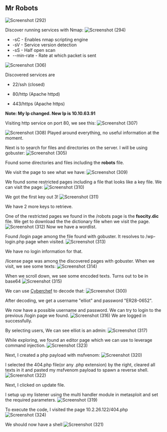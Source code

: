 <h2>Mr Robots </h2>

![Screenshot (292)](https://github.com/user-attachments/assets/054ff140-ca69-4698-996f-a4d5a4c20d8e)

Discover running services with Nmap:
![Screenshot (294)](https://github.com/user-attachments/assets/d5863eea-bc9f-4e49-a45b-db3dd0808564)

- -sC - Enables nmap scripting engine
- -sV - Service version detection
- -sS - Half open scan
- --min-rate - Rate at which packet is sent

![Screenshot (306)](https://github.com/user-attachments/assets/98d36105-26e8-443d-a033-17a7ca2b11ea)

Discovered services are
- 22/ssh (closed)

- 80/http (Apache httpd)
  
- 443/https (Apache https)

<b>Note: My Ip changed. New Ip is 10.10.63.91</b>

Visiting http service on port 80, we see this:
![Screenshot (307)](https://github.com/user-attachments/assets/85ac0719-b717-4b96-a1df-f6e7fea92659)

![Screenshot (308)](https://github.com/user-attachments/assets/786abe0b-bd2d-40d4-8509-0ac776c0ca65)
Played around everything, no useful information at the moment.

Next is to search for files and directories on the server. I will be using gobuster:
![Screenshot (305)](https://github.com/user-attachments/assets/55ecc58a-fe67-4e4f-b6f8-3b695494bbc5)

Found some directories and files including the <b>robots</b> file.

We visit the page to see what we have:
![Screenshot (309)](https://github.com/user-attachments/assets/d514144a-c3d1-4741-979e-81765637a5e8)

We found some restricted pages including a file that looks like a key file. We can visit the page:
![Screenshot (310)](https://github.com/user-attachments/assets/df9d270f-3721-4c39-bc4e-77c08b771d8e)

We got the first key out 3!
![Screenshot (311)](https://github.com/user-attachments/assets/fcf7fbdd-00de-4eb9-aa60-ecd7052b1364)

We have 2 more keys to retrieve.

One of the restricted pages we found in the /robots page is the <b>fsocity.dic</b> file. We get to download the the dictionary file when we visit the page.
![Screenshot (312)](https://github.com/user-attachments/assets/2242682e-21ff-4ad0-8491-12e205fdf500)
Now we have a wordlist.

Found /login page among the file found with gobuster. It resolves to /wp-login.php page when visited.
![Screenshot (313)](https://github.com/user-attachments/assets/a0d933b1-ffb2-4880-9999-be1fb60e8f31)

We have no login information for that.

/license page was among the discovered pages with gobuster. When we visit, we see some texts:
![Screenshot (314)](https://github.com/user-attachments/assets/af46856e-65b8-419f-8d74-86fe34f51133)

When we scroll down, we see some encoded texts. Turns out to be in base64
![Screenshot (315)](https://github.com/user-attachments/assets/43c45640-0341-41b6-93bc-ef7caffdb57b)

We can use <a href="https://gchq.github.io/CyberChef">Cyberchef</a> to decode that:
![Screenshot (300)](https://github.com/user-attachments/assets/59399077-8563-4053-9e56-53000736619a)

After decoding, we get a username "elliot" and password "ER28-0652".

We now have a possible username and password. We can try to login to the previous /login page we found.
![Screenshot (316)](https://github.com/user-attachments/assets/c3deec1f-cec6-41c1-b915-eb27a5882fe0)
We are logged in successfully.

By selecting users, We can see elliot is an admin:
![Screenshot (317)](https://github.com/user-attachments/assets/64f264ca-479e-4e59-a527-35b3d0082f61)

While exploring, we found an editor page which we can use to leverage command injection.
![Screenshot (323)](https://github.com/user-attachments/assets/06d3a7ff-eaef-4691-897d-0af97d5ed533)

Next, I created a php payload with msfvenom:
![Screenshot (320)](https://github.com/user-attachments/assets/e6a66b9d-d8ac-487f-9b60-f7f67451b0af)

I selected the 404.php file(or any .php extension) by the right, cleared all texts in it and pasted my msfvenom payload to spawn a reverse shell.
![Screenshot (322)](https://github.com/user-attachments/assets/fe1eff43-3bad-4d17-b756-769f3e046dbb)

Next, I clicked on update file. 

I setup up my listener using the multi handler module in metasploit and set the required parameters.
![Screenshot (319)](https://github.com/user-attachments/assets/a0df070a-f9c3-4efa-872d-ea21e8157d11)

To execute the code, I visited the page 10.2.26.122/404.php
![Screenshot (324)](https://github.com/user-attachments/assets/4ef2fb30-0aeb-49d9-9446-98c048ed5efc)

We should now have a shell
![Screenshot (321)](https://github.com/user-attachments/assets/05f63ac8-dd62-4331-ad6a-b88757f2aecb)













